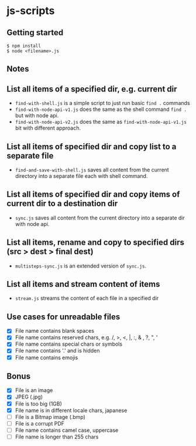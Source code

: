 # js-scripts

## Getting started

```shell
$ npm install
$ node <filename>.js
```

## Notes

## List all items of a specified dir, e.g. current dir
- `find-with-shell.js` is a simple script to just run basic `find .` commands
- `find-with-node-api-v1.js` does the same as the shell command `find .` but with node api.
- `find-with-node-api-v2.js` does the same as `find-with-node-api-v1.js` bit with different approach.

## List all items of specified dir and copy list to a separate file
- `find-and-save-with-shell.js` saves all content from the current directory into a separate file each with shell command.

## List all items of specified dir and copy items of current dir to a destination dir
- `sync.js` saves all content from the current directory into a separate dir with node api.

## List all items, rename and copy to specified dirs (src > dest > final dest)
- `multisteps-sync.js` is an extended version of `sync.js`.

## List all items and stream content of items
- `stream.js` streams the content of each file in a specified dir

## Use cases for unreadable files

 - [x] File name contains blank spaces
 - [x] File name contains reserved chars, e.g. /, >, <, |, :, & , ?, ", '
 - [x] File name contains special chars or symbols
 - [x] File name contains '.' and is hidden
 - [x] File name contains emojis

  ## Bonus

 - [x] File is an image
  - [x] JPEG (.jpg)
 - [x] File is too big (1GB)
 - [x] File name is in different locale chars, japanese
 - [ ] File is a Bitmap image (.bmp)
 - [ ] File is a corrupt PDF
 - [ ] File name contains camel case, uppercase
 - [ ] File name is longer than 255 chars
